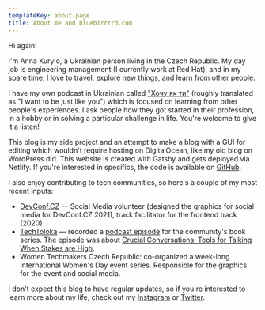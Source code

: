 ```yaml
---
templateKey: about-page
title: About me and bluebirrrrd.com
---
```

Hi again!

I'm Anna Kurylo, a Ukrainian person living in the Czech Republic. My day job is engineering management (I currently work at Red Hat), and in my spare time, I love to travel, explore new things, and learn from other people. 

I have my own podcast in Ukrainian called ["Хочу як ти"](https://anchor.fm/like-you) (roughly translated as "I want to be just like you") which is focused on learning from other people's experiences. I ask people how they got started in their profession, in a hobby or in solving a particular challenge in life. You're welcome to give it a listen!

This blog is my side project and an attempt to make a blog with a GUI for editing which wouldn't require hosting on DigitalOcean, like my old blog on WordPress did. This website is created with Gatsby and gets deployed via Netlify. If you're interested in specifics, the code is available on [GitHub](https://github.com/bluebirrrrd/bluebirrrrd.com).


I also enjoy contributing to tech communities, so here's a couple of my most recent inputs:

- [DevConf.CZ](https://devconf.cz) — Social Media volunteer (designed the graphics for social media for DevConf.CZ 2021), track facilitator for the frontend track (2020)
- [TechToloka](https://toloka.tech) — recorded a [podcast episode](https://anchor.fm/techtoloka/episodes/TechTolokaBooks-4---Crucial-Conversations-Tools-for-Talking-When-Stakes-Are-High-etp33h/a-a53b9jb) for the community's book series. The episode was about [Crucial Conversations: Tools for Talking When Stakes are High](https://www.goodreads.com/book/show/15014.Crucial_Conversations).
- Women Techmakers Czech Republic: co-organized a week-long International Women's Day event series. Responsible for the graphics for the event and social media.

I don't expect this blog to have regular updates, so if you're interested to learn more about my life, check out my [Instagram](https://instagram.com/bluebirrrrd) or [Twitter](https://twitter.com/bluebirrrrd).





